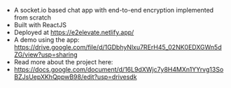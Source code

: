 - A socket.io based chat app with end-to-end encryption implemented from scratch 
- Built with ReactJS
- Deployed at 
https://e2elevate.netlify.app/
- A demo using the app: https://drive.google.com/file/d/1GDbhyNlxu7RErH45_02NK0EDXGWn5dZG/view?usp=sharing
- Read more about the project here:
- https://docs.google.com/document/d/16L9dXWjc7y8H4MXn1YYrvg13SoBZJsUepXKhQppwB98/edit?usp=drivesdk